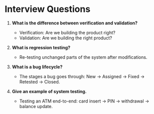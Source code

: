 # Interview Questions

1. **What is the difference between verification and validation?**  
   - Verification: Are we building the product right?  
   - Validation: Are we building the right product?  

2. **What is regression testing?**  
   - Re-testing unchanged parts of the system after modifications.

3. **What is a bug lifecycle?**  
   - The stages a bug goes through: New → Assigned → Fixed → Retested → Closed.

4. **Give an example of system testing.**  
   - Testing an ATM end-to-end: card insert → PIN → withdrawal → balance update.
